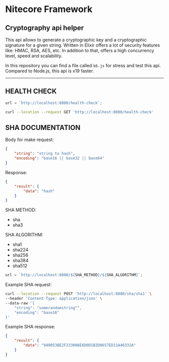# Nitecore Framework

## Cryptography api helper

This api allows to generate a cryptographic key and a cryptographic signature for a given string.
Written in Elixir offers a lot of security features like: HMAC, RSA, AES, etc. In addition to that, offers a high concurrency level, speed and scalability.

In this repository you can find a file called `k6.js` for stress and test this api. Compared to Node.js, this api is x19 faster.

---

## HEALTH CHECK

```js
url = `http://localhost:8080/health-check`;
```

```sh
curl --location --request GET 'http://localhost:8080/health-check'
```

## SHA DOCUMENTATION

Body for make request:

```json
{
    "string": "string to hash",
    "encoding": "base16 || base32 || base64"
}
```

Response:

```json
{
    "result": {
        "data": "hash"
    }
}
```

SHA METHOD:

-   sha
-   sha3

SHA ALGORITHM:

-   sha1
-   sha224
-   sha256
-   sha384
-   sha512

```js
url = `http://localhost:8080/${SHA_METHOD}/${SHA_ALGORITHM}`;
```

Example SHA request:

```sh
curl --location --request POST 'http://localhost:8080/sha/sha1' \
--header 'Content-Type: application/json' \
--data-raw '{
    "string": "somerandomstring"",
    "encoding": "base16"
}'
```

Example SHA response:

```json
{
    "result": {
        "data": "949053BE2F233008E6D0D1B2D8657ED11A46332A"
    }
}
```
